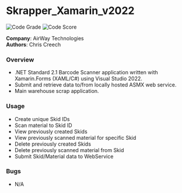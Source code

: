 # Skrapper_Xamarin_v2022
![Code Grade](https://api.codiga.io/project/35120/status/svg) ![Code Score](https://api.codiga.io/project/35120/score/svg)

<b>Company</b>: AirWay Technologies <br>
<b>Authors</b>: Chris Creech

### Overview
- .NET Standard 2.1 Barcode Scanner application written with Xamarin.Forms (XAML/C#) using Visual Studio 2022.
- Submit and retrieve data to/from locally hosted ASMX web service.
- Main warehouse scrap application.

### Usage
- Create unique Skid IDs
- Scan material to Skid ID
- View previously created Skids
- View previously scanned material for specific Skid
- Delete previously created Skids
- Delete previously scanned material from Skid
- Submit Skid/Material data to WebService

### Bugs
- N/A
